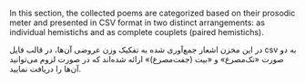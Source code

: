 In this section, the collected poems are categorized based on their prosodic meter and presented in CSV format in two distinct arrangements: as individual hemistichs and as complete couplets (paired hemistichs).

در این مخزن اشعار جمع‌آوری شده به تفکیک وزن عروضی آن‌ها، در قالب فایل csv به دو صورت «تک‌مصرع» و «بیت (جفت‌مصرع)» ارائه شده‌اند که در صورت لزوم می‌توانید آن‌ها را دریافت نمایید.
